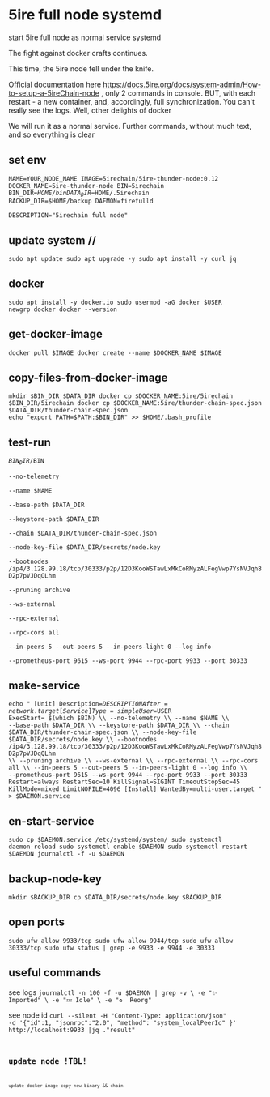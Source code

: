 # 5ire full node systemd
start 5ire full node as normal service systemd

The fight against docker crafts continues. 

This time, the 5ire node fell under the knife.

Official documentation here https://docs.5ire.org/docs/system-admin/How-to-setup-a-5ireChain-node , only 2 commands in console. BUT, with each restart - a new container, and, accordingly, full synchronization. You can't really see the logs. Well, other delights of docker

We will run it as a normal service.
Further commands, without much text, and so everything is clear


## set env
<code>NAME=YOUR_NODE_NAME
IMAGE=5irechain/5ire-thunder-node:0.12
DOCKER_NAME=5ire-thunder-node
BIN=5irechain 
BIN_DIR=$HOME/bin
DATA_DIR=$HOME/.5irechain
BACKUP_DIR=$HOME/backup
DAEMON=firefulld                
DESCRIPTION="5irechain full node"
</code>

## update system // 
<code>sudo apt update
sudo apt upgrade -y
sudo apt install -y curl jq
</code>


## docker 
<code>sudo apt install -y docker.io
sudo usermod -aG docker $USER
newgrp docker
docker --version
</code>


## get-docker-image 
<code>docker pull $IMAGE
docker create --name $DOCKER_NAME $IMAGE
</code>


## copy-files-from-docker-image
<code>mkdir $BIN_DIR $DATA_DIR
docker cp $DOCKER_NAME:5ire/5irechain $BIN_DIR/5irechain
docker cp $DOCKER_NAME:5ire/thunder-chain-spec.json $DATA_DIR/thunder-chain-spec.json
echo "export PATH=$PATH:$BIN_DIR" >> $HOME/.bash_profile
</code>

## test-run
<code>$BIN_DIR/$BIN \
    --no-telemetry \
    --name $NAME \
    --base-path $DATA_DIR \
    --keystore-path $DATA_DIR \
    --chain $DATA_DIR/thunder-chain-spec.json \
    --node-key-file $DATA_DIR/secrets/node.key \
    --bootnodes /ip4/3.128.99.18/tcp/30333/p2p/12D3KooWSTawLxMkCoRMyzALFegVwp7YsNVJqh8D2p7pVJDqQLhm \
    --pruning archive \
    --ws-external \
    --rpc-external \
    --rpc-cors all \
    --in-peers 5 --out-peers 5 --in-peers-light 0 --log info \
    --prometheus-port 9615 --ws-port 9944 --rpc-port 9933 --port 30333
</code>


## make-service
<code>echo "
[Unit]
Description=$DESCRIPTION
After=network.target
[Service]
Type=simple
User=$USER
ExecStart= $(which $BIN) \\\\
    --no-telemetry \\\\
    --name $NAME \\\\
    --base-path $DATA_DIR \\\\
    --keystore-path $DATA_DIR \\\\
    --chain $DATA_DIR/thunder-chain-spec.json \\\\
    --node-key-file $DATA_DIR/secrets/node.key \\\\
    --bootnodes /ip4/3.128.99.18/tcp/30333/p2p/12D3KooWSTawLxMkCoRMyzALFegVwp7YsNVJqh8D2p7pVJDqQLhm \\\\
    --pruning archive \\\\
    --ws-external \\\\
    --rpc-external \\\\
    --rpc-cors all \\\\
    --in-peers 5 --out-peers 5 --in-peers-light 0 --log info \\\\
    --prometheus-port 9615 --ws-port 9944 --rpc-port 9933 --port 30333
Restart=always
RestartSec=10
KillSignal=SIGINT
TimeoutStopSec=45
KillMode=mixed 
LimitNOFILE=4096
[Install]
WantedBy=multi-user.target
" > $DAEMON.service
</code>

## en-start-service
<code>sudo cp $DAEMON.service /etc/systemd/system/
sudo systemctl daemon-reload
sudo systemctl enable $DAEMON
sudo systemctl restart $DAEMON
journalctl -f -u $DAEMON
</code>

## backup-node-key
<code>mkdir $BACKUP_DIR
cp $DATA_DIR/secrets/node.key $BACKUP_DIR
</code>

## open ports
<code>sudo ufw allow 9933/tcp
sudo ufw allow 9944/tcp
sudo ufw allow 30333/tcp
sudo ufw status | grep -e 9933 -e 9944 -e 30333
</code>


##  useful commands
see logs
<code>journalctl -n 100 -f -u $DAEMON | grep -v \\
    -e "✨ Imported" \\
    -e "💤 Idle" \\
    -e "♻ ️  Reorg"
    </code>

see node id 
<code>curl --silent -H "Content-Type: application/json" -d '{"id":1, "jsonrpc":"2.0", "method": "system_localPeerId" }' http://localhost:9933 |jq ."result" 
<code>

## update node !TBL! 
<code>update docker image
copy new binary && chain
</code>

